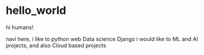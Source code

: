 # hello_world
hi humans!

navi here, i like to  python web Data science Django
i would like to ML and AI projects, and also Cloud based projects

